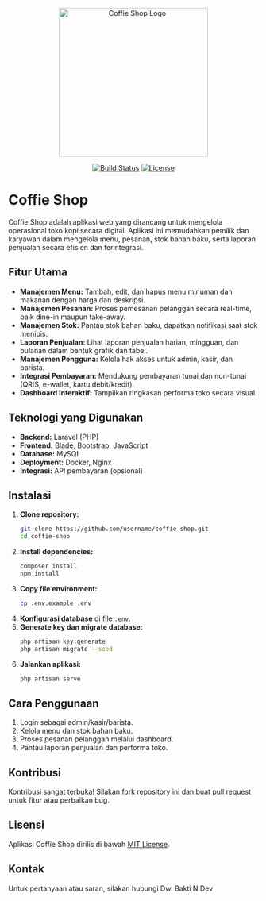 <p align="center"><img src="https://img.freepik.com/free-vector/coffee-shop-logo-template_23-2148986843.jpg" width="300" alt="Coffie Shop Logo"></p>

<p align="center">
<a href="#"><img src="https://img.shields.io/badge/build-passing-brightgreen" alt="Build Status"></a>
<a href="#"><img src="https://img.shields.io/badge/license-MIT-blue.svg" alt="License"></a>
</p>

# Coffie Shop

Coffie Shop adalah aplikasi web yang dirancang untuk mengelola operasional toko kopi secara digital. Aplikasi ini memudahkan pemilik dan karyawan dalam mengelola menu, pesanan, stok bahan baku, serta laporan penjualan secara efisien dan terintegrasi.

## Fitur Utama

- **Manajemen Menu:** Tambah, edit, dan hapus menu minuman dan makanan dengan harga dan deskripsi.
- **Manajemen Pesanan:** Proses pemesanan pelanggan secara real-time, baik dine-in maupun take-away.
- **Manajemen Stok:** Pantau stok bahan baku, dapatkan notifikasi saat stok menipis.
- **Laporan Penjualan:** Lihat laporan penjualan harian, mingguan, dan bulanan dalam bentuk grafik dan tabel.
- **Manajemen Pengguna:** Kelola hak akses untuk admin, kasir, dan barista.
- **Integrasi Pembayaran:** Mendukung pembayaran tunai dan non-tunai (QRIS, e-wallet, kartu debit/kredit).
- **Dashboard Interaktif:** Tampilkan ringkasan performa toko secara visual.

## Teknologi yang Digunakan

- **Backend:** Laravel (PHP)
- **Frontend:** Blade, Bootstrap, JavaScript
- **Database:** MySQL
- **Deployment:** Docker, Nginx
- **Integrasi:** API pembayaran (opsional)

## Instalasi

1. **Clone repository:**
    ```bash
    git clone https://github.com/username/coffie-shop.git
    cd coffie-shop
    ```
2. **Install dependencies:**
    ```bash
    composer install
    npm install
    ```
3. **Copy file environment:**
    ```bash
    cp .env.example .env
    ```
4. **Konfigurasi database** di file `.env`.
5. **Generate key dan migrate database:**
    ```bash
    php artisan key:generate
    php artisan migrate --seed
    ```
6. **Jalankan aplikasi:**
    ```bash
    php artisan serve
    ```

## Cara Penggunaan

1. Login sebagai admin/kasir/barista.
2. Kelola menu dan stok bahan baku.
3. Proses pesanan pelanggan melalui dashboard.
4. Pantau laporan penjualan dan performa toko.

## Kontribusi

Kontribusi sangat terbuka! Silakan fork repository ini dan buat pull request untuk fitur atau perbaikan bug.

## Lisensi

Aplikasi Coffie Shop dirilis di bawah [MIT License](https://opensource.org/licenses/MIT).

## Kontak

Untuk pertanyaan atau saran, silakan hubungi Dwi Bakti N Dev

